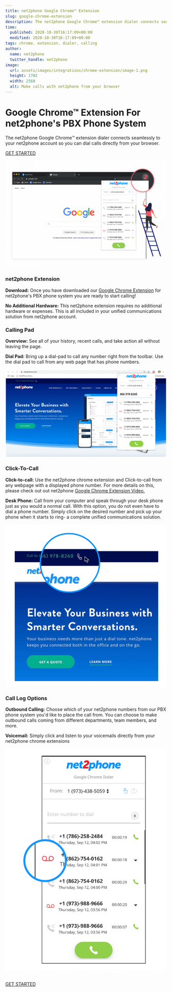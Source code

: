 ```yaml
---
title: net2phone Google Chrome™ Extension
slug: google-chrome-extension
description: The net2phone Google Chrome™ extension dialer connects seamlessly to your net2phone account so you can dial calls directly from your browser.
time:
  published: 2020-10-30T16:17:09+00:00
  modified: 2020-10-30T16:17:09+00:00
tags: chrome, extension, dialer, calling
author:
  name: net2phone
  twitter_handle: net2phone
image:
  url: assets/images/integrations/chrome-extension/image-1.png
  height: 1702
  width: 2560
  alt: Make calls with net2phone from your browser
---
```


# Google Chrome™ Extension For net2phone's PBX Phone System

The net2phone Google Chrome™ extension dialer connects seamlessly to your net2phone account so you can dial calls directly from your browser.

[GET STARTED](https://chrome.google.com/webstore/detail/net2phone-click-to-call/nlagodpbpbdgiekgdjlajdgjelbjleaj)

![net2phone google chrome extension](assets/images/integrations/chrome-extension/image-1.png)

### net2phone Extension

**Download:** Once you have downloaded our [Google Chrome Extension](https://chrome.google.com/webstore/detail/net2phone-click-to-call/nlagodpbpbdgiekgdjlajdgjelbjleaj) for net2phone's PBX phone system you are ready to start calling!

**No Additional Hardware:** This net2phone extension requires no additional hardware or expenses. This is all included in your unified communications solution from net2phone account.

### Calling Pad

**Overview:** See all of your history, recent calls, and take action all without leaving the page.

**Dial Pad:** Bring up a dial-pad to call any number right from the toolbar. Use the dial pad to call from any web page that has phone numbers.

![chrome extension dial pad](assets/images/integrations/chrome-extension/image-2.png)

### Click-To-Call

**Click-to-call:** Use the net2phone chrome extension and Click-to-call from any webpage with a displayed phone number. For more details on this, please check out out net2phone [Google Chrome Extension Video.](https://net2phone.com/videos/user-video-guide/?wchannelid=4a9iudoqge&wvideoid=2nsplzrnuk)

**Desk Phone:** Call from your computer and speak through your desk phone just as you would a normal call. With this option, you do not even have to dial a phone number. Simply click on the desired number and pick up your phone when it starts to ring- a complete unified communications solution.

![click to call example](assets/images/integrations/chrome-extension/image-3.png)

### Call Log Options

**Outbound Calling:** Choose which of your net2phone numbers from our PBX phone system you'd like to place the call from. You can choose to make outbound calls coming from different departments, team members, and more.

**Voicemail:** Simply click and listen to your voicemails directly from your net2phone chrome extensions

![what the call log and voicemail UI looks like](assets/images/integrations/chrome-extension/image-4.png)

[GET STARTED](https://chrome.google.com/webstore/detail/net2phone-click-to-call/nlagodpbpbdgiekgdjlajdgjelbjleaj)
